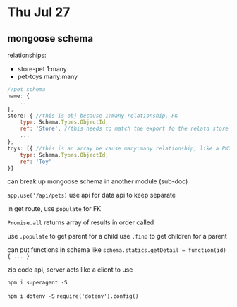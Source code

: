 # Thu Jul 27

## mongoose schema

relationships:
* store-pet 1:many
* pet-toys many:many

```js
//pet schema
name: {
    ...
},
store: { //this is obj because 1:many relationship, FK
    type: Schema.Types.ObjectId,
    ref: 'Store', //this needs to match the export fo the relatd store
    ...
},
toys: [{ //this is an array be cause many:many relationship, like a PK2PK table
    type: Schema.Types.ObjectId,
    ref: 'Toy'
}]
```

can break up mongoose schema in another module (sub-doc)

`app.use('/api/pets)` use api for data api to keep separate

in get route, use `populate` for FK

`Promise.all` returns array of results in order called

use `.populate` to get parent for a child
use `.find` to get children for a parent

can put functions in schema like
`schema.statics.getDetail = function(id) { ... }`


zip code api, server acts like a client to use

`npm i superagent -S`

`npm i dotenv -S`
`require('dotenv').config()`
